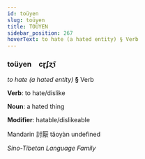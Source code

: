 ```yaml
---
id: toüyen
slug: toüyen
title: TOÜYEN
sidebar_position: 267
hoverText: to hate (a hated entity) § Verb
---
```


### toüyen&emsp;<span kind="abugida">cɽʄɀ̃ɿ</span>

*to hate (a hated entity)* **§** Verb

**Verb**: to hate/dislike

**Noun**: a hated thing

**Modifier**: hatable/dislikeable

Mandarin 討厭 tǎoyàn undefined

*Sino-Tibetan Language Family*